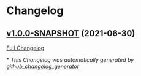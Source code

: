 # Changelog

## [v1.0.0-SNAPSHOT](https://github.com/NASA-PDS/supplementer/tree/v1.0.0-SNAPSHOT) (2021-06-30)

[Full Changelog](https://github.com/NASA-PDS/supplementer/compare/a67fee2f301561bb15f6cb744b9ac0e4ae72b183...v1.0.0-SNAPSHOT)



\* *This Changelog was automatically generated by [github_changelog_generator](https://github.com/github-changelog-generator/github-changelog-generator)*
